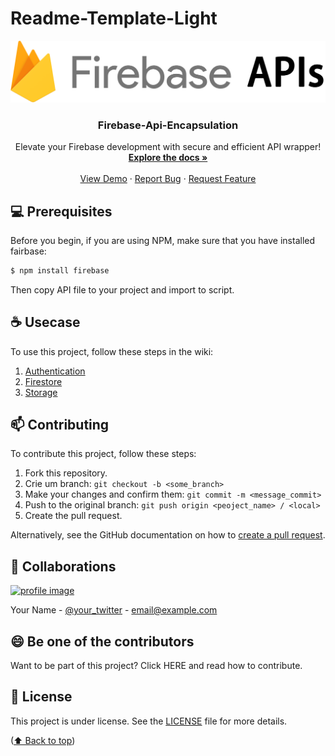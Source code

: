 <a name="readme-top"></a>

# Readme-Template-Light



<div align="center">
  <a href="#">
    <img src="./image/README/logo-fiebase-apis.png" alt="Logo" >
  </a>

  <h3 align="center">Firebase-Api-Encapsulation</h3>

  <p align="center">
    Elevate your Firebase development with secure and efficient API wrapper!
    <br />
    <a href="https://github.com/yuenci/Firebase-Api-Encapsulation/wiki"><strong>Explore the docs »</strong></a>
    <br />
    <br />
    <a href="https://github.com/yuenci/Firebase-Api-Encapsulation">View Demo</a>
    ·
    <a href="https://github.com/yuenci/Firebase-Api-Encapsulation/issues">Report Bug</a>
    ·
    <a href="https://github.com/yuenci/Firebase-Api-Encapsulation/issues">Request Feature</a>
  </p>
</div>


## 💻 Prerequisites

Before you begin, if you are using NPM, make sure that you have installed fairbase:

```bash
$ npm install firebase
```

Then copy API file to your project and import to script.

## ☕ Usecase

To use this project, follow these steps in the wiki:

1. [Authentication](https://github.com/yuenci/Firebase-Api-Encapsulation/wiki/Authentication-API-Encapsulation#usage)
2. [Firestore](https://github.com/yuenci/Firebase-Api-Encapsulation/wiki/Firestore-API-Encapsulation#usage)
3. [Storage](https://github.com/yuenci/Firebase-Api-Encapsulation/wiki/Storage-API-Encapsulation#usage)


## 📫 Contributing

To contribute this project, follow these steps:

1.	Fork this repository.
2.	Crie um branch: `git checkout -b <some_branch>`
3.	Make your changes and confirm them: `git commit -m <message_commit>`
4.	Push to the original branch: `git push origin <peoject_name> / <local>`
5.	Create the pull request.

Alternatively, see the GitHub documentation on how to [create a pull request](https://help.github.com/en/github/collaborating-with-issues-and-pull-requests/creating-a-pull-request).



## 🤝 Collaborations

<a href="https://github.com/yuenci" target="_blank" >
  <img src="https://github.com/yuenci/Laptop-Repair-Services-Management-System/blob/master/image/avatar-innis.png" alt="profile image" width="60px">
</a>

Your Name - [@your_twitter](https://twitter.com/your_username) - email@example.com


## 😄 Be one of the contributors

Want to be part of this project? Click HERE and read how to contribute.

## 📝 License

This project is under license. See the [LICENSE](./LICENSE) file for more details.

<p >(<a href="#readme-top">⬆ Back to top</a>)</p>